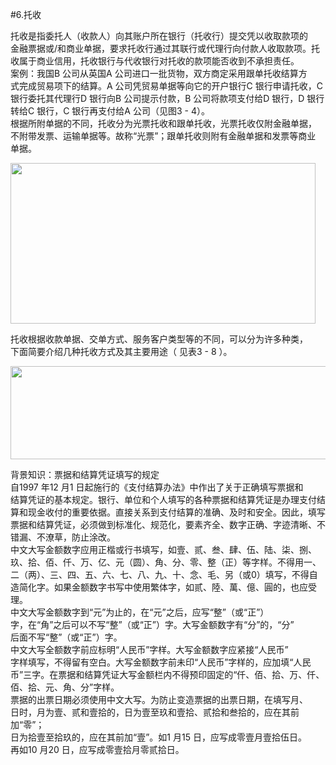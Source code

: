 #6.托收
<p>托收是指委托人（收款人）向其账户所在银行（托收行）提交凭以收取款项的<br />
      金融票据或/和商业单据，要求托收行通过其联行或代理行向付款人收取款项。托<br />
      收属于商业信用，托收银行与代收银行对托收的款项能否收到不承担责任。<br />
      案例：我国B 公司从英国A 公司进口一批货物，双方商定采用跟单托收结算方<br />
      式完成贸易项下的结算。A 公司凭贸易单据等向它的开户银行C 银行申请托收，C<br />
      银行委托其代理行D 银行向B 公司提示付款，B 公司将款项支付给D 银行，D 银行<br />
      转给C 银行，C 银行再支付给A 公司（见图3 - 4）。<br />
      根据所附单据的不同，托收分为光票托收和跟单托收，光票托收仅附金融单据，<br />
      不附带发票、运输单据等。故称“光票”；跟单托收则附有金融单据和发票等商业<br />
      单据。</p>
    <p><img src="http://i.teamkn.com/i/SDioqpqI.png" width="488" height="257" /></p>
    <p>托收根据收款单据、交单方式、服务客户类型等的不同，可以分为许多种类，<br />
    下面简要介绍几种托收方式及其主要用途（ 见表3 - 8 ）。</p>
    <p><img src="http://i.teamkn.com/i/ZHQZWG7n.png" width="563" height="149" /></p>
    <p>背景知识：票据和结算凭证填写的规定<br />
      自1997 年12 月1 日起施行的《支付结算办法》中作出了关于正确填写票据和<br />
      结算凭证的基本规定。银行、单位和个人填写的各种票据和结算凭证是办理支付结<br />
      算和现金收付的重要依据。直接关系到支付结算的准确、及时和安全。因此，填写<br />
      票据和结算凭证，必须做到标准化、规范化，要素齐全、数字正确、字迹清晰、不<br />
      错漏、不潦草，防止涂改。<br />
      中文大写金额数字应用正楷或行书填写，如壹、贰、叁、肆、伍、陆、柒、捌、<br />
      玖、拾、佰、仟、万、亿、元（圆）、角、分、零、整（正）等字样。不得用一、<br />
      二（两）、三、四、五、六、七、八、九、十、念、毛、另（或0）填写，不得自<br />
      造简化字。如果金额数字书写中使用繁体字，如贰、陸、萬、億、圓的，也应受理。<br />
      中文大写金额数字到“元”为止的，在“元”之后，应写“整”（或“正”）<br />
      字，在“角”之后可以不写“整”（或“正”）字。大写金额数字有“分”的，“分”<br />
      后面不写“整”（或“正”）字。<br />
      中文大写全额数字前应标明“人民币”字样。大写金额数字应紧接“人民币”<br />
      字样填写，不得留有空白。大写金额数字前未印“人民币”字样的，应加填“人民<br />
      币”三字。在票据和结算凭证大写金额栏内不得预印固定的“仟、佰、拾、万、仟、<br />
      佰、拾、元、角、分”字样。<br />
      票据的出票日期必须使用中文大写。为防止变造票据的出票日期，在填写月、<br />
      日时，月为壹、贰和壹拾的，日为壹至玖和壹拾、贰拾和叁拾的，应在其前加“零”；<br />
      日为拾壹至拾玖的，应在其前加“壹”。如1 月15 日，应写成零壹月壹拾伍日。<br />
    再如10 月20 日，应写成零壹拾月零贰拾日。</p>